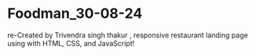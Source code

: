 # Foodman_30-08-24
re-Created by Trivendra singh thakur  , responsive restaurant landing page using with HTML, CSS, and JavaScript!
